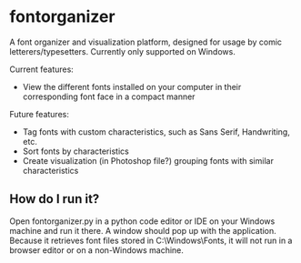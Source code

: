 # fontorganizer

A font organizer and visualization platform, designed for usage by comic letterers/typesetters. Currently only supported on Windows.

Current features:
- View the different fonts installed on your computer in their corresponding font face in a compact manner

Future features:
- Tag fonts with custom characteristics, such as Sans Serif, Handwriting, etc.
- Sort fonts by characteristics
- Create visualization (in Photoshop file?) grouping fonts with similar characteristics

## How do I run it?
Open fontorganizer.py in a python code editor or IDE on your Windows machine and run it there. A window should pop up with the application. Because it retrieves font files stored in C:\Windows\Fonts, it will not run in a browser editor or on a non-Windows machine.